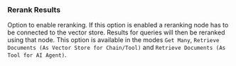 ### Rerank Results

Option to enable reranking. If this option is enabled a reranking node has to be connected to the vector store. Results for queries will then be reranked using that node. This option is available in the modes `Get Many`, `Retrieve Documents (As Vector Store for Chain/Tool)` and `Retrieve Documents (As Tool for AI Agent)`.
